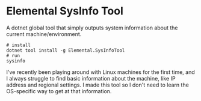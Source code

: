 # Elemental SysInfo Tool

A dotnet global tool that simply outputs system information about the current machine/environment.

```
# install
dotnet tool install -g Elemental.SysInfoTool
# run
sysinfo
```

I've recently been playing around with Linux machines for the first time, and I always struggle to find basic information about the machine, like IP address and regional settings. I made this tool so I don't need to learn the OS-specific way to get at that information.